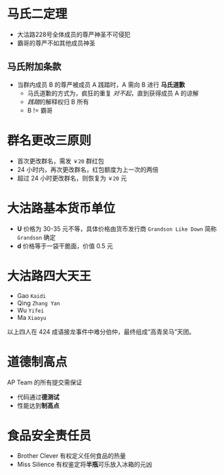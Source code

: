 # 马氏二定理

- 大沽路228号全体成员的尊严神圣不可侵犯
- 霸哥的尊严不如其他成员神圣

## 马氏附加条款

- 当群内成员 B 的尊严被成员 A 践踏时，A 需向 B 进行 **马氏道歉**
  - 马氏道歉的方式为，疯狂的重复 *对不起*，直到获得成员 A 的谅解
  - *践踏*的解释权归 B 所有
  - B != 霸哥
  

# 群名更改三原则

- 首次更改群名，需发 `￥20` 群红包
- 24 小时内，再次更改群名，红包额度为上一次的两倍
- 超过 24 小时更改群名，则恢复为 `￥20` 元

# 大沽路基本货币单位

- **U** 价格为 30-35 元不等，具体价格由货币发行商 `Grandson Like Down` 简称 `Grandson` 确定
- **d** 价格等于一袋干脆面，价值 0.5 元

# 大沽路四大天王

- Gao `Kaidi`
- Qing `Zhang Yan`
- Wu `Yifei`
- Ma `Xiaoyu`

以上四人在 424 成语接龙事件中难分伯仲，最终组成“高青吴马”天团。

# 道德制高点

AP Team 的所有提交需保证
- 代码通过**德测试**
- 性能达到**制高点**

# 食品安全责任员

- Brother Clever 有权定义任何食品的热量
- Miss Silience 有权鉴定将**半瓶**可乐放入冰箱的元凶

